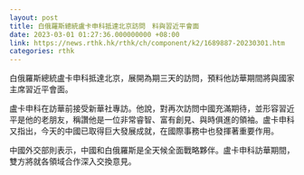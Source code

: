 ```yaml
---
layout: post
title: 白俄羅斯總統盧卡申科抵達北京訪問　料與習近平會面
date: 2023-03-01 01:27:36.000000000 +08:00
link: https://news.rthk.hk/rthk/ch/component/k2/1689887-20230301.htm
categories: rthk
---
```


白俄羅斯總統盧卡申科抵達北京，展開為期三天的訪問，預料他訪華期間將與國家主席習近平會面。

盧卡申科在訪華前接受新華社專訪。他說，對再次訪問中國充滿期待，並形容習近平是他的老朋友，稱讚他是一位非常睿智、富有創見、與時俱進的領袖。盧卡申科又指出，今天的中國已取得巨大發展成就，在國際事務中也發揮著重要作用。

中國外交部則表示，中國和白俄羅斯是全天候全面戰略夥伴。盧卡申科訪華期間，雙方將就各領域合作深入交換意見。
